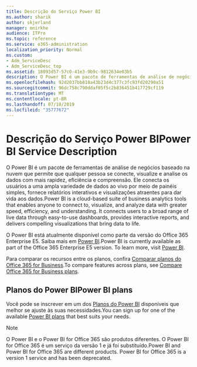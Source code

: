 ```yaml
---
title: Descrição do Serviço Power BI
ms.author: sharik
author: skjerland
manager: mnirkhe
audience: ITPro
ms.topic: reference
ms.service: o365-administration
localization_priority: Normal
ms.custom:
- Adm_ServiceDesc
- Adm_ServiceDesc_top
ms.assetid: 18093d57-57c0-41e3-9b9c-9812634e03b5
description: O Power BI é um pacote de ferramentas de análise de negócios baseado na nuvem que permite que qualquer pessoa se conecte, visualize e analise os dados com mais rapidez, eficiência e compreensão. Ele conecta os usuários a uma ampla variedade de dados ao vivo por meio de painéis simples, fornece relatórios interativos e visualizações atraentes para dar vida aos dados.
ms.openlocfilehash: 92d2037bb818a43b23d4c377c3fc93fd20290a51
ms.sourcegitcommit: 96dc758c790ddaf05f5c2b836451b417729cf119
ms.translationtype: MT
ms.contentlocale: pt-BR
ms.lasthandoff: 07/18/2019
ms.locfileid: "35777672"
---
```

# <a name="power-bi-service-description"></a><span data-ttu-id="d5dca-104">Descrição do Serviço Power BI</span><span class="sxs-lookup"><span data-stu-id="d5dca-104">Power BI Service Description</span></span>

<span data-ttu-id="d5dca-p102">O Power BI é um pacote de ferramentas de análise de negócios baseado na nuvem que permite que qualquer pessoa se conecte, visualize e analise os dados com mais rapidez, eficiência e compreensão. Ele conecta os usuários a uma ampla variedade de dados ao vivo por meio de painéis simples, fornece relatórios interativos e visualizações atraentes para dar vida aos dados.</span><span class="sxs-lookup"><span data-stu-id="d5dca-p102">Power BI is a cloud-based suite of business analytics tools that enables anyone to connect to, visualize, and analyze data with greater speed, efficiency, and understanding. It connects users to a broad range of live data through easy-to-use dashboards, provides interactive reports, and delivers compelling visualizations that bring data to life.</span></span>
  
<span data-ttu-id="d5dca-p103">O Power BI está atualmente disponível como parte da versão do Office 365 Enterprise E5. Saiba mais em [Power BI](https://powerbi.microsoft.com/).</span><span class="sxs-lookup"><span data-stu-id="d5dca-p103">Power BI is currently available as part of the Office 365 Enterprise E5 version. To learn more, visit [Power BI](https://powerbi.microsoft.com/).</span></span>
  
<span data-ttu-id="d5dca-109">Para comparar os recursos entre os planos, confira [Comparar planos do Office 365 for Business](http://go.microsoft.com/fwlink/?LinkID=799177&amp;clcid=0x409).</span><span class="sxs-lookup"><span data-stu-id="d5dca-109">To compare features across plans, see [Compare Office 365 for Business plans](http://go.microsoft.com/fwlink/?LinkID=799177&amp;clcid=0x409).</span></span>
  
## <a name="power-bi-plans"></a><span data-ttu-id="d5dca-110">Planos do Power BI</span><span class="sxs-lookup"><span data-stu-id="d5dca-110">Power BI plans</span></span>
<span data-ttu-id="d5dca-111"><a name="BKMK_PowerBIPlans"> </a></span><span class="sxs-lookup"><span data-stu-id="d5dca-111"></span></span>

<span data-ttu-id="d5dca-112">Você pode se inscrever em um dos [Planos do Power BI](https://go.microsoft.com/fwlink/?LinkID=786854) disponíveis que melhor se ajuste às suas necessidades.</span><span class="sxs-lookup"><span data-stu-id="d5dca-112">You can sign up for one of the available [Power BI plans](https://go.microsoft.com/fwlink/?LinkID=786854) that best suits your needs.</span></span> 
  
> [!NOTE]
> <span data-ttu-id="d5dca-p104">O Power BI e o Power BI for Office 365 são produtos diferentes. O Power BI for Office 365 é um serviço da versão 1 e já foi substituído.</span><span class="sxs-lookup"><span data-stu-id="d5dca-p104">Power BI and Power BI for Office 365 are different products. Power BI for Office 365 is a version 1 service and has been deprecated.</span></span> 
  

